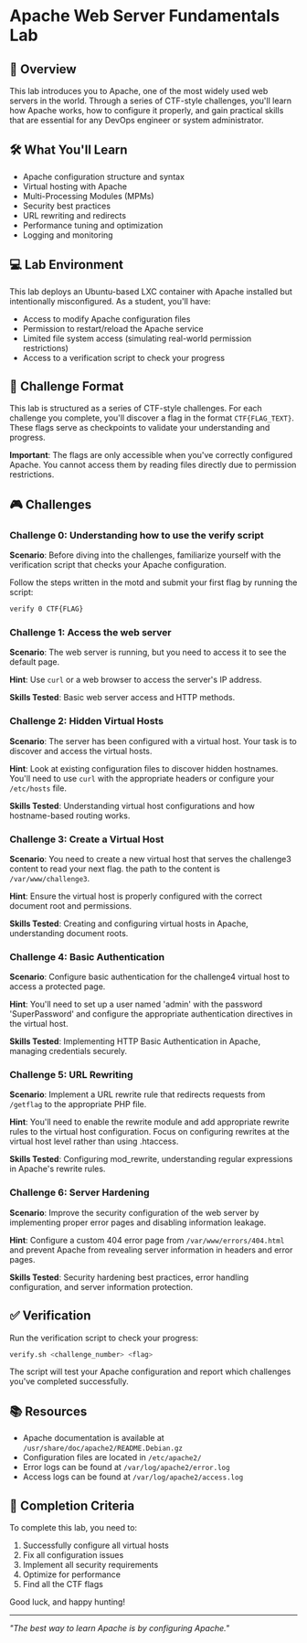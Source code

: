 # Apache Web Server Fundamentals Lab

## 🎯 Overview

This lab introduces you to Apache, one of the most widely used web servers in the world. Through a series of CTF-style challenges, you'll learn how Apache works, how to configure it properly, and gain practical skills that are essential for any DevOps engineer or system administrator.

## 🛠️ What You'll Learn

- Apache configuration structure and syntax
- Virtual hosting with Apache
- Multi-Processing Modules (MPMs)
- Security best practices
- URL rewriting and redirects
- Performance tuning and optimization
- Logging and monitoring

## 💻 Lab Environment

This lab deploys an Ubuntu-based LXC container with Apache installed but intentionally misconfigured. As a student, you'll have:

- Access to modify Apache configuration files
- Permission to restart/reload the Apache service
- Limited file system access (simulating real-world permission restrictions)
- Access to a verification script to check your progress

## 🚩 Challenge Format

This lab is structured as a series of CTF-style challenges. For each challenge you complete, you'll discover a flag in the format `CTF{FLAG_TEXT}`. These flags serve as checkpoints to validate your understanding and progress.

**Important**: The flags are only accessible when you've correctly configured Apache. You cannot access them by reading files directly due to permission restrictions.

## 🎮 Challenges

### Challenge 0: Understanding how to use the verify script
**Scenario**: Before diving into the challenges, familiarize yourself with the verification script that checks your Apache configuration.

Follow the steps written in the motd and submit your first flag by running the script:

```bash
verify 0 CTF{FLAG}
```

### Challenge 1: Access the web server

**Scenario**: The web server is running, but you need to access it to see the default page.

**Hint**: Use `curl` or a web browser to access the server's IP address.

**Skills Tested**: Basic web server access and HTTP methods.

### Challenge 2: Hidden Virtual Hosts
**Scenario**: The server has been configured with a virtual host. Your task is to discover and access the virtual hosts.

**Hint**: Look at existing configuration files to discover hidden hostnames. You'll need to use `curl` with the appropriate headers or configure your `/etc/hosts` file.

**Skills Tested**: Understanding virtual host configurations and how hostname-based routing works.

### Challenge 3: Create a Virtual Host

**Scenario**: You need to create a new virtual host that serves the challenge3 content to read your next flag. the path to the content is `/var/www/challenge3`.

**Hint**: Ensure the virtual host is properly configured with the correct document root and permissions.

**Skills Tested**: Creating and configuring virtual hosts in Apache, understanding document roots.

### Challenge 4: Basic Authentication

**Scenario**: Configure basic authentication for the challenge4 virtual host to access a protected page.

**Hint**: You'll need to set up a user named 'admin' with the password 'SuperPassword' and configure the appropriate authentication directives in the virtual host.

**Skills Tested**: Implementing HTTP Basic Authentication in Apache, managing credentials securely.

### Challenge 5: URL Rewriting

**Scenario**: Implement a URL rewrite rule that redirects requests from `/getflag` to the appropriate PHP file.

**Hint**: You'll need to enable the rewrite module and add appropriate rewrite rules to the virtual host configuration. Focus on configuring rewrites at the virtual host level rather than using .htaccess.

**Skills Tested**: Configuring mod_rewrite, understanding regular expressions in Apache's rewrite rules.

### Challenge 6: Server Hardening

**Scenario**: Improve the security configuration of the web server by implementing proper error pages and disabling information leakage.

**Hint**: Configure a custom 404 error page from `/var/www/errors/404.html` and prevent Apache from revealing server information in headers and error pages.

**Skills Tested**: Security hardening best practices, error handling configuration, and server information protection.

## ✅ Verification

Run the verification script to check your progress:

```bash
verify.sh <challenge_number> <flag>
```

The script will test your Apache configuration and report which challenges you've completed successfully.

## 📚 Resources

- Apache documentation is available at `/usr/share/doc/apache2/README.Debian.gz`
- Configuration files are located in `/etc/apache2/`
- Error logs can be found at `/var/log/apache2/error.log`
- Access logs can be found at `/var/log/apache2/access.log`

## 🏁 Completion Criteria

To complete this lab, you need to:

1. Successfully configure all virtual hosts
2. Fix all configuration issues
3. Implement all security requirements
4. Optimize for performance
5. Find all the CTF flags

Good luck, and happy hunting!

---

*"The best way to learn Apache is by configuring Apache."*
